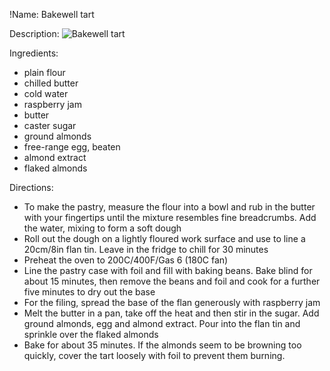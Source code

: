 !Name: Bakewell tart

Description:
![Bakewell tart](https://www.themealdb.com/images/media/meals/wyrqqq1468233628.jpg "Bakewell tart")

Ingredients:
- plain flour
- chilled butter
- cold water
- raspberry jam
- butter
- caster sugar
- ground almonds
- free-range egg, beaten
- almond extract
- flaked almonds

Directions:
- To make the pastry, measure the flour into a bowl and rub in the butter with your fingertips until the mixture resembles fine breadcrumbs. Add the water, mixing to form a soft dough
- Roll out the dough on a lightly floured work surface and use to line a 20cm/8in flan tin. Leave in the fridge to chill for 30 minutes
- Preheat the oven to 200C/400F/Gas 6 (180C fan)
- Line the pastry case with foil and fill with baking beans. Bake blind for about 15 minutes, then remove the beans and foil and cook for a further five minutes to dry out the base
- For the filing, spread the base of the flan generously with raspberry jam
- Melt the butter in a pan, take off the heat and then stir in the sugar. Add ground almonds, egg and almond extract. Pour into the flan tin and sprinkle over the flaked almonds
- Bake for about 35 minutes. If the almonds seem to be browning too quickly, cover the tart loosely with foil to prevent them burning.
